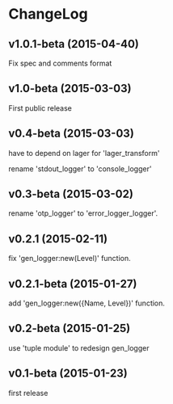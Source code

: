 
ChangeLog
==================

v1.0.1-beta (2015-04-40)
------------------------

Fix spec and comments format


v1.0-beta (2015-03-03)
------------------------

First public release


v0.4-beta (2015-03-03)
------------------------

have to depend on lager for 'lager_transform'

rename 'stdout_logger' to 'console_logger'


v0.3-beta (2015-03-02)
------------------------

rename 'otp_logger' to 'error_logger_logger'.


v0.2.1 (2015-02-11)
------------------------

fix 'gen_logger:new(Level)' function.


v0.2.1-beta (2015-01-27)
------------------------

add 'gen_logger:new({Name, Level})' function.


v0.2-beta (2015-01-25)
------------------------

use 'tuple module' to redesign gen_logger


v0.1-beta (2015-01-23)
------------------------

first release

